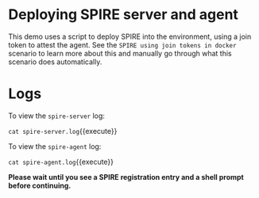 # Deploying SPIRE server and agent

This demo uses a script to deploy SPIRE into the environment, using a join
token to attest the agent. See the `SPIRE using join tokens in docker`
scenario to learn more about this and manually go through what this scenario
does automatically.

# Logs

To view the `spire-server` log:

`cat spire-server.log`{{execute}}

To view the `spire-agent` log:

`cat spire-agent.log`{{execute}}

**Please wait until you see a SPIRE registration entry and a shell prompt
before continuing.**
